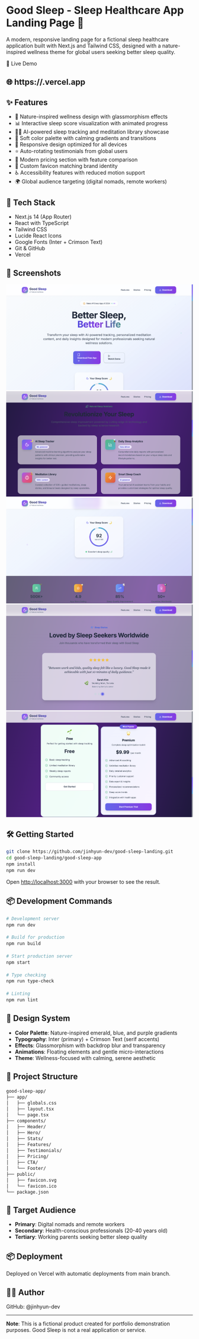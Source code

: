 # Good Sleep - Sleep Healthcare App Landing Page 🌙
A modern, responsive landing page for a fictional sleep healthcare application built with Next.js and Tailwind CSS, designed with a nature-inspired wellness theme for global users seeking better sleep quality.

🔗 Live Demo
## 🌐 https://.vercel.app

## ✨ Features
- 🌿 Nature-inspired wellness design with glassmorphism effects
- 📊 Interactive sleep score visualization with animated progress
- 🧘‍♀️ AI-powered sleep tracking and meditation library showcase
- 🎨 Soft color palette with calming gradients and transitions
- 📱 Responsive design optimized for all devices
- ⭐ Auto-rotating testimonials from global users
- 🎯 Modern pricing section with feature comparison
- 🌙 Custom favicon matching brand identity
- ♿ Accessibility features with reduced motion support
- 🌍 Global audience targeting (digital nomads, remote workers)

## 🚀 Tech Stack
- Next.js 14 (App Router)
- React with TypeScript
- Tailwind CSS
- Lucide React Icons
- Google Fonts (Inter + Crimson Text)
- Git & GitHub
- Vercel

## 📸 Screenshots
![Hero Section](image.png)
![Features Overview](image-1.png)
![Sleep Analytics](image-2.png)
![User Testimonials](image-3.png)
![Pricing Plans](image-4.png)

## 🛠️ Getting Started
```bash
git clone https://github.com/jinhyun-dev/good-sleep-landing.git
cd good-sleep-landing/good-sleep-app
npm install
npm run dev
```

Open [http://localhost:3000](http://localhost:3000) with your browser to see the result.

## 📦 Development Commands
```bash
# Development server
npm run dev

# Build for production
npm run build

# Start production server
npm start

# Type checking
npm run type-check

# Linting
npm run lint
```

## 🎨 Design System
- **Color Palette**: Nature-inspired emerald, blue, and purple gradients
- **Typography**: Inter (primary) + Crimson Text (serif accents)
- **Effects**: Glassmorphism with backdrop blur and transparency
- **Animations**: Floating elements and gentle micro-interactions
- **Theme**: Wellness-focused with calming, serene aesthetic

## 📁 Project Structure
```
good-sleep-app/
├── app/
│   ├── globals.css
│   ├── layout.tsx
│   └── page.tsx
├── components/
│   ├── Header/
│   ├── Hero/
│   ├── Stats/
│   ├── Features/
│   ├── Testimonials/
│   ├── Pricing/
│   ├── CTA/
│   └── Footer/
├── public/
│   ├── favicon.svg
│   └── favicon.ico
└── package.json
```

## 🎯 Target Audience
- **Primary**: Digital nomads and remote workers
- **Secondary**: Health-conscious professionals (20-40 years old)
- **Tertiary**: Working parents seeking better sleep quality

## 📦 Deployment
Deployed on Vercel with automatic deployments from main branch.

## 🧑‍💻 Author
GitHub: @jinhyun-dev

---

**Note**: This is a fictional product created for portfolio demonstration purposes. Good Sleep is not a real application or service.